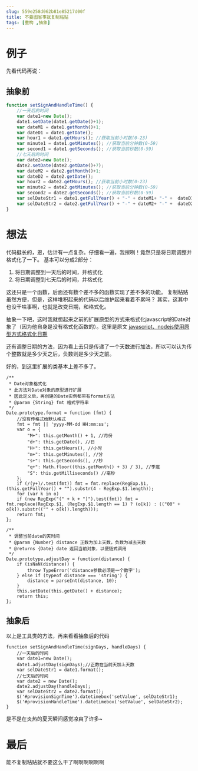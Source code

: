 ```yaml
---
slug: 559e258d062b81e85217d00f
title: 不要图省事就复制粘贴
tags: [重构 ,抽象]
---
```


# 例子
先看代码再说：
## 抽象前
```javascript
function setSignAndHandleTime() {
    //一天后的时间
	var date1=new Date();
	date1.setDate(date1.getDate()+1);
	var dateM1 = date1.getMonth()+1;
	var dateD1 = date1.getDate();
	var hour1 = date1.getHours(); //获取当前小时数(0-23)
	var minute1 = date1.getMinutes(); //获取当前分钟数(0-59)
	var second1 = date1.getSeconds(); //获取当前秒数(0-59)
	//七天后的时间
	var date2=new Date();
	date2.setDate(date2.getDate()+7);
	var dateM2 = date2.getMonth()+1;
	var dateD2 = date2.getDate();
	var hour2 = date2.getHours(); //获取当前小时数(0-23)
	var minute2 = date2.getMinutes(); //获取当前分钟数(0-59)
	var second2 = date2.getSeconds(); //获取当前秒数(0-59)
	var selDateStr1 = date1.getFullYear() + "-" + dateM1+ "-" +  dateD1 + " " +hour1+ ":" + minute1 +":" +second1;
	var selDateStr2 = date2.getFullYear() + "-" + dateM2+ "-" +  dateD2 + " " +hour2+ ":" + minute2 +":" +second2;
}
```
# 想法
代码挺长的，恩，估计有一点复杂。仔细看一遍，我擦咧！竟然只是将日期调整并格式化了一下。
基本可以分成2部分：
1. 将日期调整到一天后的时间，并格式化
2. 将日期调整到七天后的时间，并格式化

这还只是一个函数，后面还有数个差不多的函数实现了差不多的功能。
复制粘贴虽然方便，但是，这样堆积起来的代码以后维护起来看着不累吗？
其实，这其中也没干啥事啊，也就是改变日期，和格式化。

抽象一下吧，这时我就想起来之前的扩展原型的方式来格式化javascript的Date对象了（因为他自身是没有格式化函数的）。这里是原文 [javascript、nodejs使用原型方式格式化日期](http://blog.gaoqixhb.com/p/54dc4f63fcbfefa57b4386d6)

还有调整日期的方法，因为看上去只是传递了一个天数进行加法，所以可以认为传个整数就是多少天之后，负数则是多少天之前。

好的，到这里扩展的类基本上差不多了。
```
/**
 * Date对象格式化
 * 此方法对Date对象的原型进行扩展
 * 因此定义后，再创建的Date实例都带有format方法
 * @param {String} fmt 格式字符串
 */
Date.prototype.format = function (fmt) { 
	//没有传格式给默认格式
	fmt = fmt || 'yyyy-MM-dd HH:mm:ss';
	var o = {
	    "M+": this.getMonth() + 1, //月份 
	    "d+": this.getDate(), //日 
	    "H+": this.getHours(), //小时 
	    "m+": this.getMinutes(), //分 
	    "s+": this.getSeconds(), //秒 
	    "q+": Math.floor((this.getMonth() + 3) / 3), //季度 
	    "S": this.getMilliseconds() //毫秒 
	};
	if (/(y+)/.test(fmt)) fmt = fmt.replace(RegExp.$1, (this.getFullYear() + "").substr(4 - RegExp.$1.length));
	for (var k in o)
	if (new RegExp("(" + k + ")").test(fmt)) fmt = fmt.replace(RegExp.$1, (RegExp.$1.length == 1) ? (o[k]) : (("00" + o[k]).substr(("" + o[k]).length)));
	return fmt;
};

/**
 * 调整当前date的天时间
 * @param {Number} distance 正数为加上天数，负数为减去天数
 * @returns {Date} date 返回当前对象，以便链式调用
 */
Date.prototype.adjustDay = function(distance) {
	if (isNaN(distance)) {
		throw TypeError('distance参数必须是一个数字');
	} else if (typeof distance === 'string') {
		distance = parseInt(distance, 10);
	}
	this.setDate(this.getDate() + distance);
	return this;
};
```

## 抽象后

以上是工具类的方法，再来看看抽象后的代码
```
function setSignAndHandleTime(signDays, handleDays) {
	//一天后的时间
	var date1=new Date();
	date1.adjustDay(signDays);//正数在当前天加上天数 
	var selDateStr1 = date1.format();
	//七天后的时间
	var date2 = new Date();
	date2.adjustDay(handleDays);
	var selDateStr2 = date2.format();
	$('#provisionSignTime').datetimebox('setValue', selDateStr1);
	$('#provisionHandleTime').datetimebox('setValue', selDateStr2);
}
```

是不是在炎热的夏天瞬间感觉凉爽了许多~

# 最后
能不复制粘贴就不要这么干了啊啊啊啊啊啊
